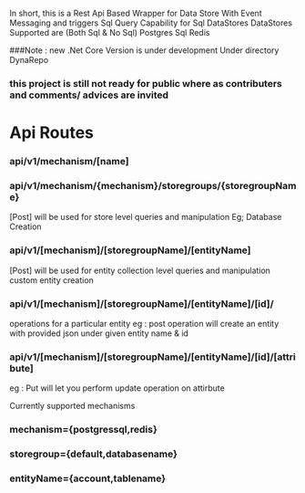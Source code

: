 In short, this is a Rest Api Based Wrapper for Data Store With Event Messaging and triggers Sql Query Capability for Sql DataStores DataStores Supported are (Both Sql & No Sql) Postgres Sql Redis

###Note : new .Net Core Version is under development Under directory DynaRepo

### this project is still not ready for public where as contributers and comments/ advices are invited 

# Api Routes
### api/v1/mechanism/[name]
### api/v1/mechanism/{mechanism}/storegroups/{storegroupName}
[Post]
will be used for store level queries and manipulation
Eg; Database Creation
### api/v1/[mechanism]/[storegroupName]/[entityName]
[Post]
will be used for entity collection level queries
and manipulation
custom entity creation 
### api/v1/[mechanism]/[storegroupName]/[entityName]/[id]/
operations for a particular entity 
eg : post operation will create an entity with provided json under given entity name & id

### api/v1/[mechanism]/[storegroupName]/[entityName]/[id]/[attribute]
 eg : Put  will let you perform update operation on attirbute

 Currently supported mechanisms
### mechanism={postgressql,redis}

### storegroup={default,databasename}
### entityName={account,tablename}
